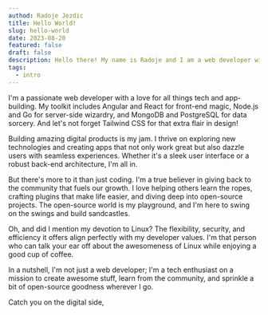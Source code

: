 ```yaml
---
authod: Radoje Jezdic
title: Hello World!
slug: hello-world
date: 2023-08-20
featured: false
draft: false
description: Hello there! My name is Radoje and I am a web developer with a focus on frontend development using modern technologies.
tags:
  - intro
---
```


I'm a passionate web developer with a love for all things tech and app-building. My toolkit includes Angular and React for front-end magic, Node.js and Go for server-side wizardry, and MongoDB and PostgreSQL for data sorcery. And let's not forget Tailwind CSS for that extra flair in design!

Building amazing digital products is my jam. I thrive on exploring new technologies and creating apps that not only work great but also dazzle users with seamless experiences. Whether it's a sleek user interface or a robust back-end architecture, I'm all in.


But there's more to it than just coding. I'm a true believer in giving back to the community that fuels our growth. I love helping others learn the ropes, crafting plugins that make life easier, and diving deep into open-source projects. The open-source world is my playground, and I'm here to swing on the swings and build sandcastles.

Oh, and did I mention my devotion to Linux? The flexibility, security, and efficiency it offers align perfectly with my developer values. I'm that person who can talk your ear off about the awesomeness of Linux while enjoying a good cup of coffee.



In a nutshell, I'm not just a web developer; I'm a tech enthusiast on a mission to create awesome stuff, learn from the community, and sprinkle a bit of open-source goodness wherever I go.

Catch you on the digital side,


